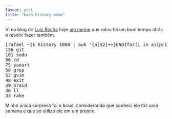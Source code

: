 ```yaml
--- 
layout: post
title: "bash history meme"
---
```

<p>
  Vi no blog do <a href="http://lsdr.net/blog/">Luiz Rocha</a> hoje
  <a href="http://lsdr.net/blog/2009/01/14/bash-history-meme/">um meme</a> que rolou
  há um bom tempo atrás e resolvi fazer também.
</p>

<pre class="sunburst">[rafael <span class="Keyword">~</span>]$ history 1000 <span class="Keyword">|</span> awk <span class="String"><span class="String">'</span>{a[$2]++}END{for(i in a){print a[i] &quot; &quot; i}}<span class="String">'</span></span> <span class="Keyword">|</span> sort -rn <span class="Keyword">|</span> head
156 git
101 sudo
86 cd
75 yaourt
58 grep
52 gvim
48 exit
39 braid
36 ll
33 rake
</pre>

<p>Minha única surpresa foi o braid, considerando que conheci ele faz uma semana e que só utilizo ele em um projeto.</p>